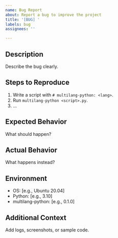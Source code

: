 ```yaml
---
name: Bug Report
about: Report a bug to improve the project
title: '[BUG] '
labels: bug
assignees: ''

---
```


## Description
Describe the bug clearly.

## Steps to Reproduce
1. Write a script with `# multilang-python: <lang>`.
2. Run `multilang-python <script>.py`.
3. ...

## Expected Behavior
What should happen?

## Actual Behavior
What happens instead?

## Environment
- OS: [e.g., Ubuntu 20.04]
- Python: [e.g., 3.10]
- multilang-python: [e.g., 0.1.0]

## Additional Context
Add logs, screenshots, or sample code.